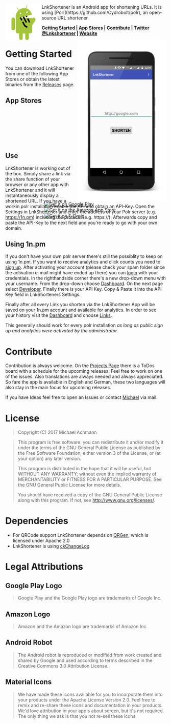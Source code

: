 <img src="/icons/LnkShortenerRobo512.png" align="left" height="114">
LnkShortener is an Android app for shortening URLs. It is using [Polr](https://github.com/Cydrobolt/polr), an open-source URL shortener

**[Getting Started](#getting-started) | [App Stores](#app-stores) | [Contribute](#contribute) | [Twitter @Lnkshortener](https://twitter.com/LnkShortener) | [Website](https://android.1n.pm)**

<img style="float:right; height:500px" height="500" align="right" src="/metadata/images/ScreenshotFramedEnglish.png" >

# Getting Started
You can download LnkShortener from one of the following App Stores or obtain the latest binaries from the [Releases](https://github.com/michaelachmann/LnkShortener/releases) page.

## App Stores

<div style="height: 100px; vertical-align: middle; width: 260px; margin: 0; margin-left: auto; margin-right: auto;">
<a href='https://1n.pm/lnkshortener'> <img style="vertical-align: middle;" alt='Get it on Google Play' height='100' src='https://play.google.com/intl/en_us/badges/images/generic/en_badge_web_generic.png'/></a>
<br />
<a href='https://1n.pm/lnk_amzn'><img style="vertical-align: middle;" height="66" alt='Get it on the Amazon App Store' src='https://images-na.ssl-images-amazon.com/images/G/01/mobile-apps/devportal2/res/images/amazon-underground-app-us-black.png'></a>
<br />
<a href="https://1n.pm/f-droid"><img style="vertical-align: middle;" src="https://f-droid.org/badge/get-it-on.png" alt="Get it on F-Droid" height="80"></a>
</div>

## Use
LnkShortener is working out of the box. Simply share a link via the share function of your browser or any other app with LnkShortener and it will instantaneously display a shortened URL. 
If you have a workin polr installation enable the API and obtain an API-Key. Open the Settings in LnkShortener and enter the address of your Polr server (e.g. https://1n.pm) including the protocol (e.g. https://). Afterwards copy and paste the API-Key to the next field and you're ready to go with your own domain.

## Using 1n.pm
If you don't have your own polr server there's still the possiblity to keep on using 1n.pm. If you want to receive analytics and click counts you need to [sign up](https://1n.pm/signup). After activating your account (please check your spam folder since the activation e-mail might have ended up there) you can [login](https://1n.pm/login) with your credentials. 
In the righthandside corner there's a new drop-down menu with your username. From the drop-down choose [Dashboard](https://1n.pm/admin). On the next page select [Developer](https://1n.pm/admin#developer). Finally there is your API Key. Copy & Paste it into the API Key field in LnkShorteners Settings.

Finally after all every Link you shorten via the LnkShortener App will be saved on your 1n.pm account and available for analytics. In order to see your history visit the [Dashboard](https://1n.pm/admin) and choose [Links](https://1n.pm/admin#links).

This generally should work for every polr installation *as long as public sign up and analytics were activated by the administrator*.

# Contribute
Contribution is always welcome. On the [Projects Page](https://github.com/michaelachmann/LnkShortener/projects/1) there is a ToDos board with a schedule for the upcoming releases. Feel free to work on one of the issues. Also translations are always needed and always appreciated. So fare the app is available in English and German, these two languages will also stay in the main focus for upcoming releases.

If you have Ideas feel free to open an Issues or contact [Michael](https://github.com/michaelachmann) via mail.

# License 
> Copyright (C) 2017 Michael Achmann

>This program is free software: you can redistribute it and/or modify
>it under the terms of the GNU General Public License as published by
>the Free Software Foundation, either version 3 of the License, or
>(at your option) any later version.
>
>This program is distributed in the hope that it will be useful,
>but WITHOUT ANY WARRANTY; without even the implied warranty of
>MERCHANTABILITY or FITNESS FOR A PARTICULAR PURPOSE.  See the
>GNU General Public License for more details.
>
>You should have received a copy of the GNU General Public License
>along with this program.  If not, see <http://www.gnu.org/licenses/>.

# Dependencies

* For QRCode support LnkShortener depends on [QRGen](https://github.com/kenglxn/QRGen), which is licensed under Apache 2.0
* LnkShortener is using [ckChangeLog](https://github.com/cketti/ckChangeLog)

# Legal Attributions
## Google Play Logo
>Google Play and the Google Play logo are trademarks of Google Inc.

## Amazon Logo
>Amazon and the Amazon logo are trademarks of Amazon Inc.

## Android Robot
>The Android robot is reproduced or modified from work created and shared by Google and used according to terms described in the Creative Commons 3.0 Attribution License.

## Material Icons
>We have made these icons available for you to incorporate them into your products under the Apache License Version 2.0. Feel free to remix and re-share these icons and documentation in your products. We'd love attribution in your app's about screen, but it's not required. The only thing we ask is that you not re-sell these icons.

